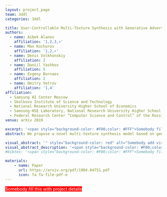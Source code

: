 ```yaml
---
layout: project_page
team: 3ddl
categories: 3ddl

title: User-Controllable Multi-Texture Synthesis with Generative Adversarial Networks
authors:
  - name: Aibek Alanov
    affiliation: '1,2,3,∗'
  - name: Max Kochurov
    affiliation: '1,2,∗'
  - name: Denis Volkhonskiy
    affiliation: 2
  - name: Daniil Yashkov
    affiliation: 5
  - name: Evgeny Burnaev
    affiliation: 2
  - name: Dmitry Vetrov
    affiliation: '1,4'
affiliation:
  - Samsung AI Center Moscow
  - Skolkovo Institute of Science and Technology
  - National Research University Higher School of Economics
  - Samsung-HSE Laboratory, National Research University Higher School of Economics
  - Federal Research Center ”Computer Science and Control” of the Russian Academy of Sciences
venue: arXiv 2019

excerpt: '<span style="background-color: #F00;color: #FFF">Somebody fill this with short description of the project that will appear in the list of publications</span>'
abstract: We propose a novel multi-texture synthesis model based on generative adversarial networks (GANs) with a user-controllable mechanism. The user control ability allows to explicitly specify the texture which should be generated by the model. This property follows from using an encoder part which learns a latent representation for each texture from the dataset. To ensure a dataset coverage, we use an adversarial loss function that penalizes for incorrect reproductions of a given texture. In experiments, we show that our model can learn descriptive texture manifolds for large data sets and from raw data such as a collection of high-resolution photos. Moreover, we apply our method to produce 3D textures and show that it outperforms existing baselines.

visual_abstract: '" style="background-color: red" alt="Somebody add visual abstract'
visual_abstract_description: '<span style="background-color: #F00;color: #FFF">Somebody add visual abstract; Somebody add the description of the picture above</span>'
#bibtex: '<span style="background-color: #F00;color: #FFF">Somebody fill this with bibtex when it is published'

materials:
    - name: Paper
      url: https://arxiv.org/pdf/1904.04751.pdf
      icon: fa fa-file-pdf-o
---
```

<span style="background-color: #F00;color: #FFF">Somebody fill this with project details</span>
